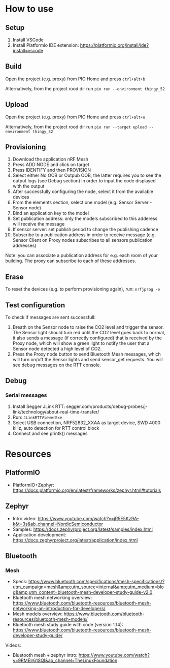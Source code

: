 # How to use
## Setup
1. Install VSCode
2. Install Platformio IDE extension: https://platformio.org/install/ide?install=vscode 

## Build
Open the project (e.g. proxy) from PIO Home and press `ctrl+alt+b`

Alternatively, from the project rood dir run `pio run --environment thingy_52`

## Upload
Open the project (e.g. proxy) from PIO Home and press `ctrl+alt+u`

Alternatively, from the project rood dir run `pio run --target upload --environment thingy_52`

## Provisioning
1. Download the application nRF Mesh
2. Press ADD NODE and click on target
3. Press IDENTIFY and then PROVISION
4. Select either No OOB or Outpub OOB, the latter requires you to see the output logs (see Debug section) in order to input the code displayed with the output
5. After successfully configuring the node, select it from the available devices
6. From the elements section, select one model (e.g. Sensor Server - Sensor node)
7. Bind an application key to the model
8. Set publication address: only the models subscribed to this adderess will receive the message
9. If sensor server: set publish period to change the publishing cadence
10. Subscribe to a publication address in order to receive message (e.g. Sensor Client on Proxy nodes subscribes to all sensors publication addresses)


Note: you can associate a publication address for e.g. each room of your building. The proxy can subscribe to each of these addresses.

## Erase
To reset the devices (e.g. to perform provisioning again), run: `nrfjprog -e`

## Test configuration
To check if messages are sent successfull:
1. Breath on the Sensor node to raise the CO2 level and trigger the sensor. The Sensor light should turn red until the CO2 level goes back to normal, it also sends a message (if correctly configured) that is received by the Proxy node, which will show a green light to notify the user that a Sensor node detected a high level of CO2.
2. Press the Proxy node button to send Bluetooth Mesh messages, which will turn on/off the Sensor lights and send sensor_get requests. You will see debug messages on the RTT console.

## Debug
### Serial messages
1. Install Segger JLink RTT: segger.com/products/debug-probes/j-link/technology/about-real-time-transfer/
2. Run: `JLinkRTTViewerExe`
3. Select USB connection, NRF52832_XXAA as target device, SWD 4000 kHz, auto detection for RTT control block
4. Connect and see printk() messages

# Resources

## PlatformIO 
- PlatformIO+Zephyr: https://docs.platformio.org/en/latest/frameworks/zephyr.html#tutorials
## Zephyr
- Intro video: https://www.youtube.com/watch?v=jR5E5Kz9A-k&t=3s&ab_channel=NordicSemiconductor
- Samples: https://docs.zephyrproject.org/latest/samples/index.html
- Application development: https://docs.zephyrproject.org/latest/application/index.html
## Bluetooth
### Mesh
- Specs: https://www.bluetooth.com/specifications/mesh-specifications/?utm_campaign=mesh&amp;utm_source=internal&amp;utm_medium=blog&amp;utm_content=bluetooth-mesh-developer-study-guide-v2.0
- Bluetooth mesh networking overview: https://www.bluetooth.com/bluetooth-resources/bluetooth-mesh-networking-an-introduction-for-developers/
- Mesh models overview: https://www.bluetooth.com/bluetooth-resources/bluetooth-mesh-models/
- Bluetooth mesh study guide with code (version 1.14): https://www.bluetooth.com/bluetooth-resources/bluetooth-mesh-developer-study-guide/

Videos:
- Bluetooth mesh + zephyr intro: https://www.youtube.com/watch?v=9RMElr61SQI&ab_channel=TheLinuxFoundation